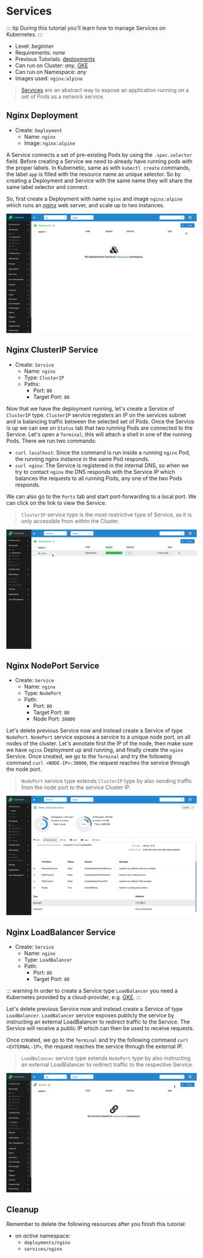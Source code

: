 # Services

::: tip
During this tutorial you'll learn how to manage Services on Kubernetes.
:::

* Level: *beginner*
* Requirements: *none*
* Previous Tutorials: [deployments](/tutorials/workloads/deployments/)
* Can run on Cluster: *any*, [GKE](/setup-cluster/google-kubernetes-engine-gke)
* Can run on Namespace: *any*
* Images used: `nginx:alpine`

> [Services](https://kubernetes.io/docs/concepts/services-networking/service/) are an abstract way to expose an application running on a set of Pods as a network service.

## Nginx Deployment

* Create: `Deployment`
  * Name: `nginx`
  * Image: `nginx:alpine`

A Service connects a set of pre-existing Pods by using the `.spec.selector` field. Before creating a Service we need to already have running pods with the proper labels. In Kubernetic, same as with `kubectl create` commands, the label `app` is filled with the resource name as unique selector. So by creating a Deployment and Service with the same name they will share the same label selector and connect.

So, first create a Deployment with name `nginx` and image `nginx:alpine` which runs an [nginx](https://www.nginx.com/) web server, and scale up to two instances.

![Nginx Deployment](./images/deployments-nginx.gif)

## Nginx ClusterIP Service

* Create: `Service`
  * Name: `nginx`
  * Type: `ClusterIP`
  * Paths:
    * Port: `80`
    * Target Port: `80`

Now that we have the deployment running, let's create a Service of `ClusterIP` type. `ClusterIP` service registers an IP on the services subnet and is balancing traffic between the selected set of Pods. Once the Service is up we can see on `Status` tab that two running Pods are connected to the Service. Let's open a `Terminal`, this will attach a shell in one of the running Pods. There we run two commands:

  * `curl localhost`: Since the command is run inside a running `nginx` Pod, the running nginx instance in the same Pod responds.
  * `curl nginx`: The Service is registered in the internal DNS, so when we try to contact `nginx` the DNS responds with the Service IP which balances the requests to all running Pods, any one of the two Pods responds.

We can also go to the `Ports` tab and start port-forwarding to a local port. We can click on the link to view the Service.

> `ClusterIP` service type is the most restrictive type of Service, as it is only accessible from within the Cluster.

![Nginx Service ClusterIP](./images/services-nginx-clusterip.gif)

## Nginx NodePort Service

* Create: `Service`
  * Name: `nginx`
  * Type: `NodePort`
  * Path:
    * Port: `80`
    * Target Port: `80`
    * Node Port: `30000`

Let's delete previous Service now and instead create a Service of type `NodePort`. `NodePort` service exposes a service to a unique node port, on all nodes of the cluster. Let's annotate first the IP of the node, then make sure we have `nginx` Deployment up and running, and finally create the `nginx` Service. Once created, we go to the `Terminal` and try the following command `curl <NODE-IP>:30000`, the request reaches the service through the node port.

> `NodePort` service type extends `ClusterIP` type by also sending traffic from the node port to the service Cluster IP.

![Nginx Service NodePort](./images/services-nginx-nodeport.gif)

## Nginx LoadBalancer Service

* Create: `Service`
  * Name: `nginx`
  * Type: `LoadBalancer`
  * Path:
    * Port: `80`
    * Target Port: `80`

::: warning
In order to create a Service type `LoadBalancer` you need a Kubernetes provided by a cloud-provider, e.g. [GKE](/setup-cluster/google-kubernetes-engine-gke).
:::

Let's delete previous Service now and instead create a Service of type `LoadBalancer`. `LoadBalancer` service exposes publicly the service by instructing an external LoadBalancer to redirect traffic to the Service. The Service will receive a public IP which can then be used to receive requests.

Once created, we go to the `Terminal` and try the following command `curl <EXTERNAL-IP>`, the request reaches the service through the external IP.

> `LoadBalancer` service type extends `NodePort` type by also instructing an external LoadBalancer to redirect traffic to the respective Service.

![Nginx Service LoadBalancer](./images/services-nginx-loadbalancer.gif)

## Cleanup

Remember to delete the following resources after you finish this tutorial:

* on _active_ namespace:
  * `deployments/nginx`
  * `services/nginx`